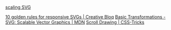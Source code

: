 [scaling SVG](https://css-tricks.com/scale-svg/)

[10 golden rules for responsive SVGs | Creative Bloq](https://www.creativebloq.com/how-to/10-golden-rules-for-responsive-svgs)
[Basic Transformations - SVG: Scalable Vector Graphics | MDN](https://developer.mozilla.org/en-US/docs/Web/SVG/Tutorial/Basic_Transformations)
[Scroll Drawing | CSS-Tricks](https://css-tricks.com/scroll-drawing/)
